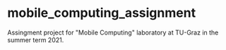 # mobile_computing_assignment
Assingment project for "Mobile Computing" laboratory at TU-Graz in the summer term 2021.
